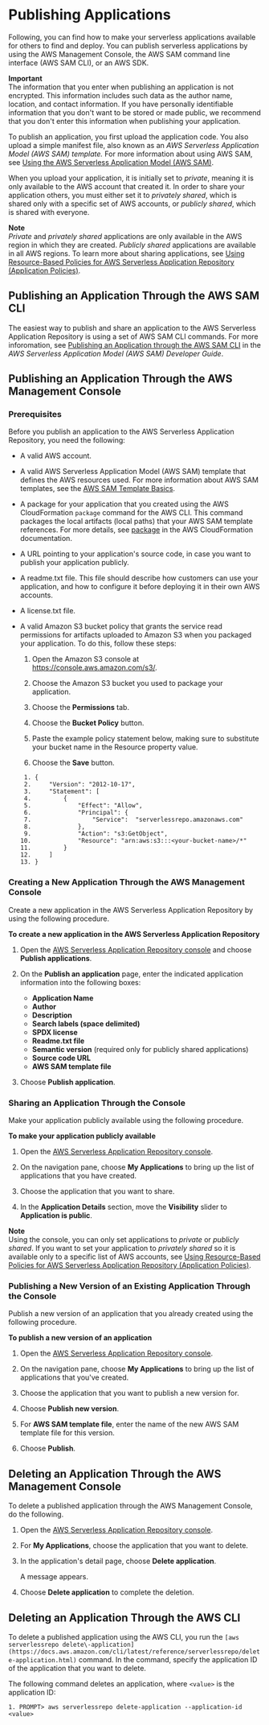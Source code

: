 # Publishing Applications<a name="serverless-app-publishing-applications"></a>

Following, you can find how to make your serverless applications available for others to find and deploy\. You can publish serverless applications by using the AWS Management Console, the AWS SAM command line interface \(AWS SAM CLI\), or an AWS SDK\. 

**Important**  
The information that you enter when publishing an application is not encrypted\. This information includes such data as the author name, location, and contact information\. If you have personally identifiable information that you don't want to be stored or made public, we recommend that you don't enter this information when publishing your application\.

To publish an application, you first upload the application code\. You also upload a simple manifest file, also known as an *AWS Serverless Application Model \(AWS SAM\) template\.* For more information about using AWS SAM, see [Using the AWS Serverless Application Model \(AWS SAM\)](using-aws-sam.md)\.

When you upload your application, it is initially set to *private*, meaning it is only available to the AWS account that created it\. In order to share your application others, you must either set it to *privately shared*, which is shared only with a specific set of AWS accounts, or *publicly shared*, which is shared with everyone\.

**Note**  
*Private* and *privately shared* applications are only available in the AWS region in which they are created\. *Publicly shared* applications are available in all AWS regions\. To learn more about sharing applications, see [Using Resource\-Based Policies for AWS Serverless Application Repository \(Application Policies\)](access-control-resource-based.md)\.

## Publishing an Application Through the AWS SAM CLI<a name="publishing-application-through-cli"></a>

The easiest way to publish and share an application to the AWS Serverless Application Repository is using a set of AWS SAM CLI commands\. For more inforomation, see [Publishing an Application through the AWS SAM CLI](https://docs.aws.amazon.com/serverless-application-model/latest/developerguide/serverless-sam-template-publishing-applications.html) in the *AWS Serverless Application Model \(AWS SAM\) Developer Guide*\.

## Publishing an Application Through the AWS Management Console<a name="publishing-application-through-aws-console"></a>

### Prerequisites<a name="publishing-application-prerequisites"></a>

Before you publish an application to the AWS Serverless Application Repository, you need the following:
+ A valid AWS account\.
+ A valid AWS Serverless Application Model \(AWS SAM\) template that defines the AWS resources used\. For more information about AWS SAM templates, see the [AWS SAM Template Basics](https://docs.aws.amazon.com/serverless-application-model/latest/developerguide/serverless-sam-template-basics.html)\. 
+ A package for your application that you created using the AWS CloudFormation `package` command for the AWS CLI\. This command packages the local artifacts \(local paths\) that your AWS SAM template references\. For more details, see [package](http://docs.aws.amazon.com/cli/latest/reference/cloudformation/package.html) in the AWS CloudFormation documentation\. 
+ A URL pointing to your application's source code, in case you want to publish your application publicly\.
+ A readme\.txt file\. This file should describe how customers can use your application, and how to configure it before deploying it in their own AWS accounts\. 
+ A license\.txt file\.
+ A valid Amazon S3 bucket policy that grants the service read permissions for artifacts uploaded to Amazon S3 when you packaged your application\. To do this, follow these steps:

  1. Open the Amazon S3 console at [https://console\.aws\.amazon\.com/s3/](https://console.aws.amazon.com/s3/)\.

  1. Choose the Amazon S3 bucket you used to package your application\.

  1. Choose the **Permissions** tab\.

  1. Choose the **Bucket Policy** button\.

  1. Paste the example policy statement below, making sure to substitute your bucket name in the Resource property value\.

  1. Choose the **Save** button\.

  ```
   1. {
   2.     "Version": "2012-10-17",
   3.     "Statement": [
   4.         {
   5.             "Effect": "Allow",
   6.             "Principal": {
   7.                 "Service":  "serverlessrepo.amazonaws.com"
   8.             },
   9.             "Action": "s3:GetObject",
  10.             "Resource": "arn:aws:s3:::<your-bucket-name>/*"
  11.         }
  12.     ]
  13. }
  ```

### Creating a New Application Through the AWS Management Console<a name="create-new-application"></a>

Create a new application in the AWS Serverless Application Repository by using the following procedure\.

**To create a new application in the AWS Serverless Application Repository**

1. Open the [AWS Serverless Application Repository console](https://console.aws.amazon.com/serverlessrepo/home) and choose **Publish applications**\.

1. On the **Publish an application** page, enter the indicated application information into the following boxes:
   + **Application Name**
   + **Author**
   + **Description**
   + **Search labels \(space delimited\)**
   + **SPDX license**
   + **Readme\.txt file**
   + **Semantic version** \(required only for publicly shared applications\)
   + **Source code URL**
   + **AWS SAM template file**

1. Choose **Publish application**\.

### Sharing an Application Through the Console<a name="share-application"></a>

Make your application publicly available using the following procedure\.

**To make your application publicly available**

1. Open the [AWS Serverless Application Repository console](https://console.aws.amazon.com/serverlessrepo/home)\.

1. On the navigation pane, choose **My Applications** to bring up the list of applications that you have created\.

1. Choose the application that you want to share\.

1. In the **Application Details** section, move the **Visibility** slider to **Application is public**\.

**Note**  
Using the console, you can only set applications to *private* or *publicly shared*\. If you want to set your application to *privately shared* so it is available only to a specific list of AWS accounts, see [Using Resource\-Based Policies for AWS Serverless Application Repository \(Application Policies\)](access-control-resource-based.md)\.

### Publishing a New Version of an Existing Application Through the Console<a name="publish-new-version-of-application"></a>

Publish a new version of an application that you already created using the following procedure\.

**To publish a new version of an application**

1. Open the [AWS Serverless Application Repository console](https://console.aws.amazon.com/serverlessrepo/home)\.

1. On the navigation pane, choose **My Applications** to bring up the list of applications that you've created\.

1. Choose the application that you want to publish a new version for\.

1. Choose **Publish new version**\.

1. For **AWS SAM template file**, enter the name of the new AWS SAM template file for this version\.

1. Choose **Publish**\.

## Deleting an Application Through the AWS Management Console<a name="deleting-application-through-aws-console"></a>

To delete a published application through the AWS Management Console, do the following\.

1. Open the [AWS Serverless Application Repository console](https://console.aws.amazon.com/serverlessrepo/home)\.

1. For **My Applications**, choose the application that you want to delete\.

1. In the application's detail page, choose **Delete application**\. 

   A message appears\. 

1. Choose **Delete application** to complete the deletion\.

## Deleting an Application Through the AWS CLI<a name="deleting-application-through-cli"></a>

To delete a published application using the AWS CLI, you run the `[aws serverlessrepo delete\-application](https://docs.aws.amazon.com/cli/latest/reference/serverlessrepo/delete-application.html)` command\. In the command, specify the application ID of the application that you want to delete\.

The following command deletes an application, where `<value>` is the application ID:

```
1. PROMPT> aws serverlessrepo delete-application --application-id <value>
```